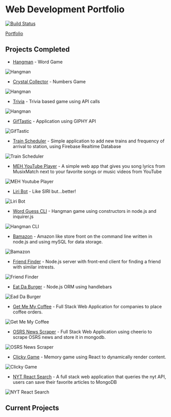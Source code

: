 # Web Development Portfolio

[![Build Status](https://travis-ci.com/DefiledSpec/express-portfolio.svg?branch=master)](https://travis-ci.com/DefiledSpec/express-portfolio)

[Portfolio](https://defiledspec.herokuapp.com/)

## Projects Completed

* [Hangman](http://defiledspec.github.io/Word-Game-Hangman) - Word Game

![Hangman](./public/assets/img/web-hangman.png)

* [Crystal Collector](https://defiledspec.github.io/Crystal-Collector) - Numbers Game

![Hangman](./public/assets/img/crystal-collector.png)

* [Trivia](https://defiledspec.github.io/Trivia-Game) - Trivia based game using API calls

![Hangman](./public/assets/img/trivia.png)

* [GifTastic](https://defiledspec.github.io/GifTastic) - Application using GIPHY API

![GifTastic](./public/assets/img/giftastic.png)

* [Train Scheduler](https://defiledspec.github.io/Train-Scheduler) - Simple application to add new trains and frequency of arrival to station, using Firebase Realtime Database

![Train Scheduler](./public/assets/img/train.png)

* [MEH YouTube Player](https://gustbrad.github.io/mehyoutubeplayer) - A simple web app that gives you song lyrics from MusixMatch next to your favorite songs or music videos from YouTube

![MEH Youtube Player](./public/assets/img/mehyt.png)

* [Liri Bot](https://github.com/DefiledSpec/liri-bot) - Like SIRI but...better!

![Liri Bot](./public/assets/img/liri.png)

* [Word Guess CLI](https://github.com/DefiledSpec/word-guess-cli) - Hangman game using constructors in node.js and inquirer.js

![Hangman CLI](./public/assets/img/hangman-cli.png)

* [Bamazon](https://github.com/DefiledSpec/bamazon-cli) - Amazon like store front on the command line written in node.js and using mySQL for data storage.

![Bamazon](./public/assets/img/bamazon.png)

* [Friend Finder](https://defiledspec-friend-finder.herokuapp.com) - Node.js server with front-end client for finding a friend with similar intrests.

![Friend Finder](./public/assets/img/friend-finder.png)

* [Eat Da Burger](https://ds-eat-da-burger.herokuapp.com/) - Node.js ORM using handlebars

![Ead Da Burger](./public/assets/img/eat-da-burger.png)

* [Get Me My Coffee](https://getmemycoffee.herokuapp.com/) - Full Stack Web Application for companies to place coffee orders.

![Get Me My Coffee](./public/assets/img/get-me-my-coffee.png)

* [OSRS News Scraper](https://osrs-news-scraper.herokuapp.com/) - Full Stack Web Application using cheerio to scrape OSRS news and store it in mongodb.

![OSRS News Scraper](./public/assets/img/osrs-news-scraper.jpg)

* [Clicky Game](https://ds-clicky-game.herokuapp.com) - Memory game using React to dynamically render content.

![Clicky Game](./public/assets/img/clicky-game.jpg)

* [NYT React Search](https://github.com/DefiledSpec/nyt-react-search) - A full stack web application that queries the nyt API, users can save their favorite articles to MongoDB

![NYT React Search](./public/assets/img/nyt-react-search.png)

## Current Projects
